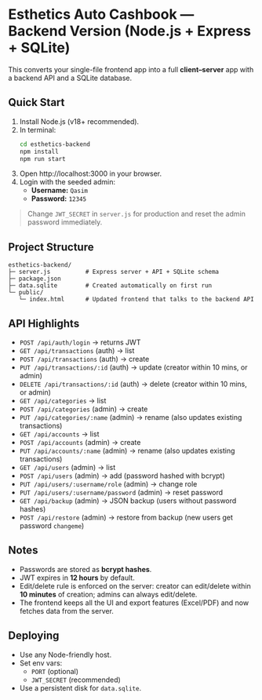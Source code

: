 
# Esthetics Auto Cashbook — Backend Version (Node.js + Express + SQLite)

This converts your single-file frontend app into a full **client–server** app with a backend API and a SQLite database.

## Quick Start

1. Install Node.js (v18+ recommended).
2. In terminal:
   ```bash
   cd esthetics-backend
   npm install
   npm run start
   ```
3. Open http://localhost:3000 in your browser.
4. Login with the seeded admin:
   - **Username:** `Qasim`
   - **Password:** `12345`

> Change `JWT_SECRET` in `server.js` for production and reset the admin password immediately.

## Project Structure

```
esthetics-backend/
├─ server.js          # Express server + API + SQLite schema
├─ package.json
├─ data.sqlite        # Created automatically on first run
└─ public/
   └─ index.html      # Updated frontend that talks to the backend API
```

## API Highlights

- `POST /api/auth/login` → returns JWT
- `GET /api/transactions` (auth) → list
- `POST /api/transactions` (auth) → create
- `PUT /api/transactions/:id` (auth) → update (creator within 10 mins, or admin)
- `DELETE /api/transactions/:id` (auth) → delete (creator within 10 mins, or admin)
- `GET /api/categories` → list
- `POST /api/categories` (admin) → create
- `PUT /api/categories/:name` (admin) → rename (also updates existing transactions)
- `GET /api/accounts` → list
- `POST /api/accounts` (admin) → create
- `PUT /api/accounts/:name` (admin) → rename (also updates existing transactions)
- `GET /api/users` (admin) → list
- `POST /api/users` (admin) → add (password hashed with bcrypt)
- `PUT /api/users/:username/role` (admin) → change role
- `PUT /api/users/:username/password` (admin) → reset password
- `GET /api/backup` (admin) → JSON backup (users without password hashes)
- `POST /api/restore` (admin) → restore from backup (new users get password `changeme`)

## Notes

- Passwords are stored as **bcrypt hashes**.
- JWT expires in **12 hours** by default.
- Edit/delete rule is enforced on the server: creator can edit/delete within **10 minutes** of creation; admins can always edit/delete.
- The frontend keeps all the UI and export features (Excel/PDF) and now fetches data from the server.

## Deploying

- Use any Node-friendly host.
- Set env vars:
  - `PORT` (optional)
  - `JWT_SECRET` (recommended)
- Use a persistent disk for `data.sqlite`.
